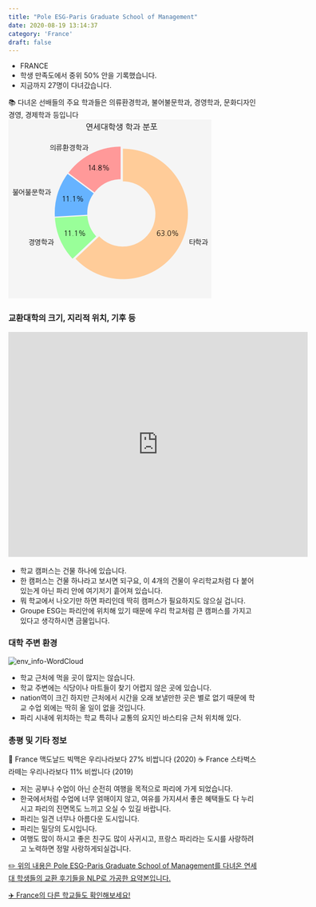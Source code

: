 ```yaml
---
title: "Pole ESG-Paris Graduate School of Management"
date: 2020-08-19 13:14:37
category: 'France'
draft: false
---
```



* FRANCE
* 학생 만족도에서 중위 50% 안을 기록했습니다.
* 지금까지 27명이 다녀갔습니다. 

📚 다녀온 선배들의 주요 학과들은 의류환경학과, 불어불문학과, 경영학과, 문화디자인경영, 경제학과 등입니다
![department-info](../plots/FR000006.png)
### 교환대학의 크기, 지리적 위치, 기후 등
<iframe
width="600"
height="450"
frameborder="0" style="border:0"
src="https://www.google.com/maps/embed/v1/place?key=AIzaSyC9e1AME-pVmWC4hBpFdu5S4dKzyepa3HQ&q=Pole+ESG-Paris+Graduate+School+of+Management&center=48.8256896,2.3664402&zoom=14" allowfullscreen>
</iframe>

* 학교 캠퍼스는 건물 하나에 있습니다.
* 한 캠퍼스는 건물 하나라고 보시면 되구요, 이 4개의 건물이 우리학교처럼 다 붙어 있는게 아닌 파리 안에 여기저기 흩어져 있습니다.
* 뭐 학교에서 나오기만 하면 파리인데 딱히 캠퍼스가 필요하지도 않으실 겁니다.
* Groupe ESG는 파리안에 위치해 있기 때문에 우리 학교처럼 큰 캠퍼스를 가지고 있다고 생각하시면 금물입니다.


### 대학 주변 환경

![env_info-WordCloud](../univ_wordclouds_okt/env_info/FR000006_env_info_okt.png)

* 학교 근처에 먹을 곳이 많지는 않습니다.
* 학교 주변에는 식당이나 마트들이 찾기 어렵지 않은 곳에 있습니다.
* nation역이 크긴 하지만 근처에서 시간을 오래 보낼만한 곳은 별로 없기 때문에 학교 수업 외에는 딱히 올 일이 없을 것입니다.
* 파리 시내에 위치하는 학교 특히나 교통의 요지인 바스티유 근처 위치해 있다.


### 총평 및 기타 정보 
🍔 France 맥도날드 빅맥은 우리나라보다 27% 비쌉니다 (2020)
☕️ France 스타벅스 라떼는 우리나라보다 11% 비쌉니다 (2019)
* 저는 공부나 수업이 아닌 순전히 여행을 목적으로 파리에 가게 되었습니다.
* 한국에서처럼 수업에 너무 얽매이지 않고, 여유를 가지셔서 좋은 혜택들도 다 누리시고 파리의 진면목도 느끼고 오실 수 있길 바랍니다.
* 파리는 일견 너무나 아름다운 도시입니다.
* 파리는 밀당의 도시입니다.
* 여행도 많이 하시고 좋은 친구도 많이 사귀시고, 프랑스 파리라는 도시를 사랑하려고 노력하면 정말 사랑하게되실겁니다.


[✏️ 위의 내용은 Pole ESG-Paris Graduate School of Management를 다녀온 연세대 학생들의 교환 후기들을 NLP로 가공한 요약본입니다.](http://oia.yonsei.ac.kr/partner/expReport.asp?ucode=FR000006&bgbn=A)

[✈️ France의 다른 학교들도 확인해보세요!](https://yonsei-exchange.netlify.app/?category=France)
